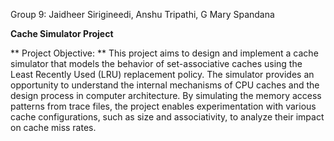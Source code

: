 Group 9: Jaidheer Sirigineedi, Anshu Tripathi, G Mary Spandana

**Cache Simulator Project**


** Project Objective: **
This project aims to design and implement a cache simulator that models the behavior of set-associative caches using the Least Recently Used (LRU) replacement policy. The simulator provides an opportunity to understand the internal mechanisms of CPU caches and the design process in computer architecture. By simulating the memory access patterns from trace files, the project enables experimentation with various cache configurations, such as size and associativity, to analyze their impact on cache miss rates.
